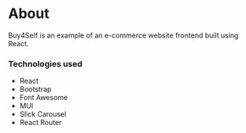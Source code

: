 
# About

Buy4Self is an example of an e-commerce website frontend built using React.

### Technologies used

 - React
 - Bootstrap
 - Font Awesome
 - MUI
 - Slick Carousel
 - React Router
